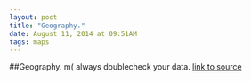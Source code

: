```yaml
---
layout: post
title: "Geography."
date: August 11, 2014 at 09:51AM
tags: maps
---
```

##Geography.
m( always doublecheck your data.
[link to source](http://ift.tt/1skgvHe) 
